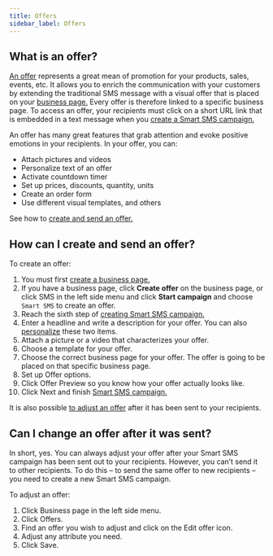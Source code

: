 ```yaml
---
title: Offers 
sidebar_label: Offers
---
```


## What is an offer?
[An offer](https://www.bulkgate.com/en/solutions/smart-sms/#offers) represents a great mean of promotion for your products, sales, events, etc. It allows you to enrich the communication with your customers by extending the traditional SMS message with a visual offer that is placed on your [business page.](https://www.bulkgate.com/en/solutions/smart-sms/#business-page) Every offer is therefore linked to a specific business page. 
To access an offer, your recipients must click on a short URL link that is embedded in a text message when you [create a Smart SMS campaign.](building-and-sending-campaigns.md#how-do-i-create-and-send-smart-sms-campaign-on-bulkgate)

An offer has many great features that grab attention and evoke positive emotions in your recipients. In your offer, you can:
-	Attach pictures and videos
-	Personalize text of an offer
-	Activate countdown timer
-	Set up prices, discounts, quantity, units
-	Create an order form
-	Use different visual templates, and others

See how to [create and send an offer.](#19)

## How can I create and send an offer?
To create an offer:
1.	You must first [create a business page.](business-page.md#how-can-i-create-a-business-page)
2.	If you have a business page, click **Create offer** on the business page, or click SMS in the left side menu and click **Start campaign** and choose `Smart SMS` to create an offer.
3.	Reach the sixth step of [creating Smart SMS campaign.](building-and-sending-campaigns.md#how-do-i-create-and-send-smart-sms-campaign-on-bulkgate)
4.	Enter a headline and write a description for your offer. You can also [personalize](building-and-sending-campaigns.md#how-can-i-personalize-my-campaign) these two items.
5.	Attach a picture or a video that characterizes your offer.
6.	Choose a template for your offer.
7.	Choose the correct business page for your offer. The offer is going to be placed on that specific business page. 
8.	Set up Offer options. 
9.	Click Offer Preview so you know how your offer actually looks like.
10.	Click Next and finish [Smart SMS campaign.](https://www.bulkgate.com/en/solutions/smart-sms/)

It is also possible [to adjust an offer](offers.md#can-i-change-an-offer-after-it-was-sent) after it has been sent to your recipients. 

## Can I change an offer after it was sent?
In short, yes. You can always adjust your offer after your Smart SMS campaign has been sent out to your recipients. However, you can’t send it to other recipients. To do this – to send the same offer to new recipients – you need to create a new Smart SMS campaign.

To adjust an offer:
1.	Click Business page in the left side menu. 
2.	Click Offers.
3.	Find an offer you wish to adjust and click on the Edit offer icon.
4.	Adjust any attribute you need.
5.	Click Save.

